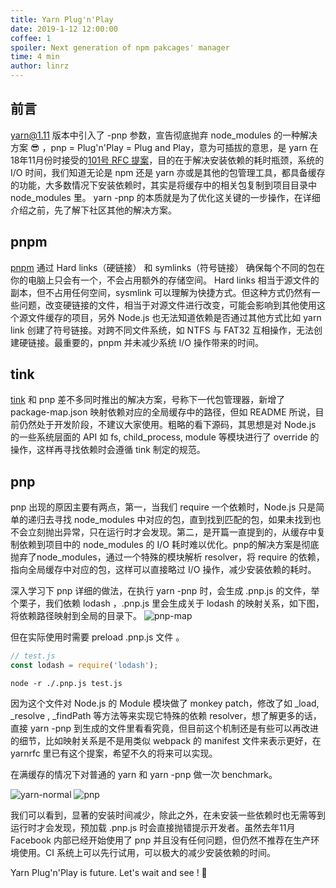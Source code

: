 ```yaml
---
title: Yarn Plug'n'Play
date: 2019-1-12 12:00:00
coffee: 1
spoiler: Next generation of npm pakcages' manager
time: 4 min
author: linrz
---
```


## 前言
yarn@1.11 版本中引入了 -pnp 参数，宣告彻底抛弃 node_modules 的一种解决方案 :sunglasses: ，pnp = Plug'n'Play = Plug and Play，意为可插拔的意思，是 yarn 在18年11月份时接受的[101号 RFC 提案](https://github.com/yarnpkg/rfcs/pull/101)，目的在于解决安装依赖的耗时瓶颈，系统的 I/O 时间，我们知道无论是 npm 还是 yarn 亦或是其他的包管理工具，都具备缓存的功能，大多数情况下安装依赖时，其实是将缓存中的相关包复制到项目目录中 node_modules 里。 yarn -pnp 的本质就是为了优化这关键的一步操作，在详细介绍之前，先了解下社区其他的解决方案。

## pnpm
[pnpm](https://pnpm.js.org/) 通过 Hard links（硬链接） 和 symlinks（符号链接） 确保每个不同的包在你的电脑上只会有一个，不会占用额外的存储空间。 Hard links 相当于源文件的副本，但不占用任何空间，sysmlink 可以理解为快捷方式。但这种方式仍然有一些问题，改变硬链接的文件，相当于对源文件进行改变，可能会影响到其他使用这个源文件缓存的项目，另外 Node.js 也无法知道依赖是否通过其他方式比如 yarn link 创建了符号链接。对跨不同文件系统，如 NTFS 与 FAT32 互相操作，无法创建硬链接。最重要的，pnpm 并未减少系统 I/O 操作带来的时间。

## tink
[tink](https://github.com/npm/tink) 和 pnp 差不多同时推出的解决方案，号称下一代包管理器，新增了 package-map.json 映射依赖对应的全局缓存中的路径，但如 README 所说，目前仍然处于开发阶段，不建议大家使用。粗略的看下源码，其思想是对 Node.js 的一些系统层面的 API 如 fs, child_process, module 等模块进行了 override 的操作，这样再寻找依赖时会遵循 tink 制定的规范。

## pnp
pnp 出现的原因主要有两点，第一，当我们 require 一个依赖时，Node.js 只是简单的递归去寻找 node_modules 中对应的包，直到找到匹配的包，如果未找到也不会立刻抛出异常，只在运行时才会发现。第二，是开篇一直提到的，从缓存中复制依赖到项目中的 node_modules 的 I/O 耗时难以优化。pnp的解决方案是彻底抛弃了node_modules，通过一个特殊的模块解析 resolver，将 require 的依赖，指向全局缓存中对应的包，这样可以直接略过 I/O 操作，减少安装依赖的耗时。

深入学习下 pnp 详细的做法，在执行 yarn -pnp 时，会生成 .pnp.js 的文件，举个栗子，我们依赖 lodash ，.pnp.js 里会生成关于 lodash 的映射关系，如下图，将依赖路径映射到全局的目录下。
![pnp-map](http://img.lastwhisper.cn/pnp-map.png)

但在实际使用时需要 preload .pnp.js 文件 。
```javascript
// test.js
const lodash = require('lodash');
```

```shell
node -r ./.pnp.js test.js
```
因为这个文件对 Node.js 的 Module 模块做了 monkey patch，修改了如 _load, _resolve , _findPath 等方法等来实现它特殊的依赖 resolver，想了解更多的话，直接 yarn -pnp 到生成的文件里看看究竟，但目前这个机制还是有些可以再改进的细节，比如映射关系是不是用类似 webpack 的 manifest 文件来表示更好，在 yarnrfc 里已有这个提案，希望不久的将来可以实现。

在满缓存的情况下对普通的 yarn 和 yarn -pnp 做一次 benchmark。

![yarn-normal](http://img.lastwhisper.cn/yarn-normal.png)
![pnp](http://img.lastwhisper.cn/yarn-pnp.png)

我们可以看到，显著的安装时间减少，除此之外，在未安装一些依赖时也无需等到运行时才会发现，预加载 .pnp.js 时会直接抛错提示开发者。虽然去年11月 Facebook 内部已经开始使用了 pnp 并且没有任何问题，但仍然不推荐在生产环境使用。CI 系统上可以先行试用，可以极大的减少安装依赖的时间。

Yarn Plug'n'Play is future. Let's wait and see ! :beer:
